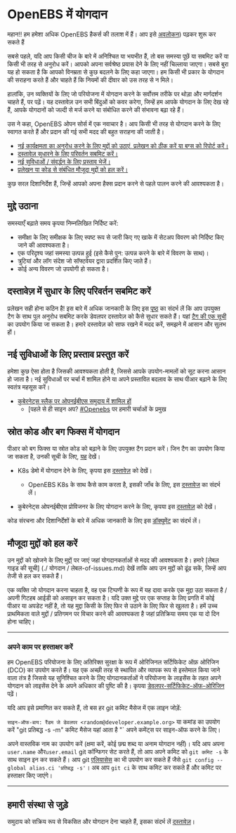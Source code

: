 # OpenEBS में योगदान

महान!! हम हमेशा अधिक OpenEBS हैकर्स की तलाश में हैं। आप इसे [अवलोकन](./contribute/design/README.md)) पढ़कर शुरू कर सकते हैं

सबसे पहले, यदि आप किसी चीज के बारे में अनिश्चित या भयभीत हैं, तो बस समस्या पूछें या सबमिट करें या किसी भी तरह से अनुरोध करें। आपको अपना सर्वश्रेष्ठ प्रयास देने के लिए नहीं चिल्लाया जाएगा। सबसे बुरा यह हो सकता है कि आपको विनम्रता से कुछ बदलने के लिए कहा जाएगा। हम किसी भी प्रकार के योगदान की सराहना करते हैं और चाहते हैं कि नियमों की दीवार को उस तरह से न मिले।

हालांकि, उन व्यक्तियों के लिए जो परियोजना में योगदान करने के सर्वोत्तम तरीके पर थोड़ा और मार्गदर्शन चाहते हैं, पर पढ़ें। यह दस्तावेज़ उन सभी बिंदुओं को कवर करेगा, जिन्हें हम आपके योगदान के लिए देख रहे हैं, आपके योगदानों को जल्दी से मर्ज करने या संबोधित करने की संभावना बढ़ा रहे हैं।

उस ने कहा, OpenEBS ओपन सोर्स में एक नवाचार है। आप किसी भी तरह से योगदान करने के लिए स्वागत करते हैं और प्रदान की गई सभी मदद की बहुत सराहना की जाती है।

- [नई कार्यक्षमता का अनुरोध करने के लिए मुद्दों को उठाएं, प्रलेखन को ठीक करें या बग्स को रिपोर्ट करें।](#raising-issues)
- [दस्तावेज़ सुधारने के लिए परिवर्तन सबमिट करें।](#submit-change-to-improve-documentation)
- [नई सुविधाओं / संवर्द्धन के लिए प्रस्ताव भेजें।](#submit-proposals-for-new-features)
- [प्रलेखन या कोड से संबंधित मौजूदा मुद्दों को हल करें।](#contributing-to-source-code-and-bug-fixes)

कुछ सरल दिशानिर्देश हैं, जिन्हें आपको अपना हैक्स प्रदान करने से पहले पालन करने की आवश्यकता है।

## मुद्दे उठाना

समस्याएँ बढ़ाते समय कृपया निम्नलिखित निर्दिष्ट करें:

- समीक्षा के लिए समीक्षक के लिए स्पष्ट रूप से जारी किए गए खाके में सेटअप विवरण को निर्दिष्ट किए जाने की आवश्यकता है।
- एक परिदृश्य जहां समस्या उत्पन्न हुई (इसे कैसे पुन: उत्पन्न करने के बारे में विवरण के साथ)।
- त्रुटियां और लॉग संदेश जो सॉफ्टवेयर द्वारा प्रदर्शित किए जाते हैं।
- कोई अन्य विवरण जो उपयोगी हो सकता है।

## दस्तावेज़ में सुधार के लिए परिवर्तन सबमिट करें

प्रलेखन सही होना कठिन है! इस बारे में अधिक जानकारी के लिए इस [पृष्ठ](./contribute/CONTRIBUTING-TO-DEVELOPER-DOC.md) का संदर्भ लें कि आप उपयुक्त टैग के साथ पुल अनुरोध सबमिट करके डेवलपर दस्तावेज़ को कैसे सुधार सकते हैं। यहां [टैग की एक सूची](./contribute/labels-of-issues.md) का उपयोग किया जा सकता है। हमारे दस्तावेज़ को साफ रखने में मदद करें, समझने में आसान और सुलभ हों।

## नई सुविधाओं के लिए प्रस्ताव प्रस्तुत करें

हमेशा कुछ ऐसा होता है जिसकी आवश्यकता होती है, जिससे आपके उपयोग-मामलों को सूट करना आसान हो जाता है। नई सुविधाओं पर चर्चा में शामिल होने या अपने प्रस्तावित बदलाव के साथ पीआर बढ़ाने के लिए स्वतंत्र महसूस करें।

- [कुबेरनेट्स स्लैक पर ओपनईबीएस समुदाय में शामिल हों](https://kubernetes.slack.com)
  - [पहले से ही साइन अप? [#Openebs](https://kubernetes.slack.com/messages/openebs/) पर हमारी चर्चाओं के प्रमुख

## स्रोत कोड और बग फिक्स में योगदान

पीआर को बग फिक्स या स्रोत कोड को बढ़ाने के लिए उपयुक्त टैग प्रदान करें। जिन टैग का उपयोग किया जा सकता है, उनकी सूची के लिए, [यह](./contribute/labels-of-issues.md) देखें।

- K8s डेमो में योगदान देने के लिए, कृपया इस [दस्तावेज़](./contribute/CONTRIBUTING-TO-K8S-DEMO.md) को देखें।

  - OpenEBS K8s के साथ कैसे काम करता है, इसकी जाँच के लिए, इस [दस्तावेज](./k8s/README.md) का संदर्भ लें।

- कुबेरनेट्स ओपनईबीएस प्रोविजनर के लिए योगदान करने के लिए, कृपया इस [दस्तावेज़](./contribute/CONTRIBUTING-TO-KUBERNETES-OPENEBS-PROVISIONER.md) को देखें।

कोड संरचना और दिशानिर्देशों के बारे में अधिक जानकारी के लिए इस [डॉक्यूमेंट](./contribute/design/code-structuring.md) का संदर्भ लें।

## मौजूदा मुद्दों को हल करें

उन मुद्दों को खोजने के लिए [मुद्दों](https://github.com/openebs/openebs/issues) पर जाएं जहां योगदानकर्ताओं से मदद की आवश्यकता है। हमारे [लेबल गाइड की सूची] (./ योगदान / लेबल-of-issues.md) देखें ताकि आप उन मुद्दों को ढूंढ सकें, जिन्हें आप तेजी से हल कर सकते हैं।

एक व्यक्ति जो योगदान करना चाहता है, वह एक टिप्पणी के रूप में यह दावा करके एक मुद्दा उठा सकता है / अपनी गिटहब आईडी को असाइन कर सकता है। यदि उक्त मुद्दे पर एक सप्ताह के लिए प्रगति में कोई पीआर या अपडेट नहीं है, तो यह मुद्दा किसी के लिए फिर से उठाने के लिए फिर से खुलता है। हमें उच्च प्राथमिकता वाले मुद्दों / प्रतिगमन पर विचार करने की आवश्यकता है जहां प्रतिक्रिया समय एक या दो दिन होना चाहिए।

---

### अपने काम पर हस्ताक्षर करें

हम OpenEBS परियोजना के लिए अतिरिक्त सुरक्षा के रूप में ओरिजिनल सर्टिफिकेट ऑफ़ ओरिजिन (DCO) का उपयोग करते हैं। यह एक अच्छी तरह से स्थापित और व्यापक रूप से इस्तेमाल किया जाने वाला तंत्र है जिससे यह सुनिश्चित करने के लिए योगदानकर्ताओं ने परियोजना के लाइसेंस के तहत अपने योगदान को लाइसेंस देने के अपने अधिकार की पुष्टि की है। कृपया [डेवलपर-सर्टिफिकेट-ऑफ-ओरिजिन](./contribute/developer-certificate-of-origin) पढ़ें।

यदि आप इसे प्रमाणित कर सकते हैं, तो बस हर git कमिट मैसेज में एक लाइन जोड़ें:

`साइन-ऑफ-बाय: रैंडम जे डेवलपर <random@developer.example.org>`
या कमांड का उपयोग करें "git प्रतिबद्ध -s -m" कमिट मैसेज यहां आता है "` अपने कमेंट्स पर साइन-ऑफ करने के लिए।

अपने वास्तविक नाम का उपयोग करें (क्षमा करें, कोई छद्म शब्द या अनाम योगदान नहीं)। यदि आप अपना `user.name` और`user.email` git कॉन्फिगर सेट करते हैं, तो आप अपने कमिट को `git कमिट -s` के साथ साइन इन कर सकते हैं। आप git [एलियासेस](https://git-scm.com/book/en/v2/Git-Basics-Git-Aliases) का भी उपयोग कर सकते हैं जैसे `git config --global alias.ci 'प्रतिबद्ध -s'`। अब आप `git ci` के साथ कमिट कर सकते हैं और कमिट पर हस्ताक्षर किए जाएंगे।

---

## हमारी संस्था से जुड़े

समुदाय को सक्रिय रूप से विकसित और योगदान देना चाहते हैं, इसका संदर्भ लें [दस्तावेज़](./community/README.md)।
